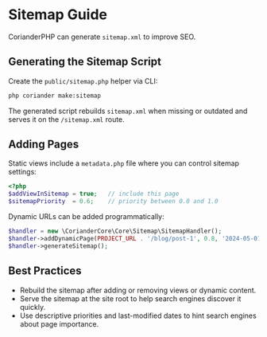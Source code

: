 # Sitemap Guide

CorianderPHP can generate `sitemap.xml` to improve SEO.

## Generating the Sitemap Script

Create the `public/sitemap.php` helper via CLI:

```bash
php coriander make:sitemap
```

The generated script rebuilds `sitemap.xml` when missing or outdated and serves it on the `/sitemap.xml` route.

## Adding Pages

Static views include a `metadata.php` file where you can control sitemap settings:

```php
<?php
$addViewInSitemap = true;   // include this page
$sitemapPriority  = 0.6;    // priority between 0.0 and 1.0
```

Dynamic URLs can be added programmatically:

```php
$handler = new \CorianderCore\Core\Sitemap\SitemapHandler();
$handler->addDynamicPage(PROJECT_URL . '/blog/post-1', 0.8, '2024-05-01');
$handler->generateSitemap();
```

## Best Practices

- Rebuild the sitemap after adding or removing views or dynamic content.
- Serve the sitemap at the site root to help search engines discover it quickly.
- Use descriptive priorities and last-modified dates to hint search engines about page importance.

